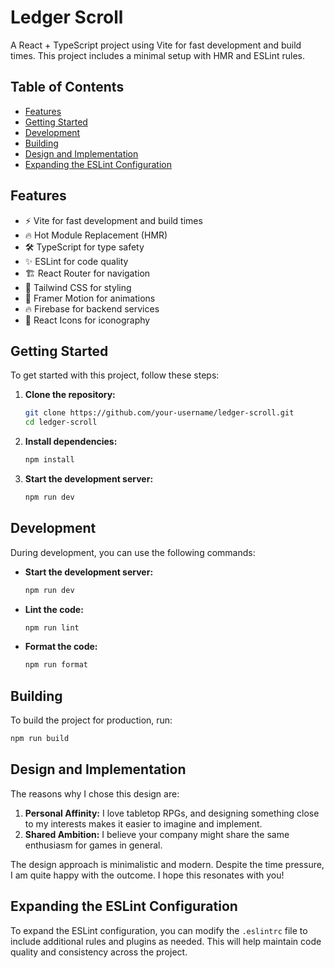 # Ledger Scroll

A React + TypeScript project using Vite for fast development and build times. This project includes a minimal setup with HMR and ESLint rules.

## Table of Contents

- [Features](#features)
- [Getting Started](#getting-started)
- [Development](#development)
- [Building](#building)
- [Design and Implementation](#design-and-implementation)
- [Expanding the ESLint Configuration](#expanding-the-eslint-configuration)

## Features

- ⚡️ Vite for fast development and build times
- 🔥 Hot Module Replacement (HMR)
- 🛠 TypeScript for type safety
- ✨ ESLint for code quality
- 🏗 React Router for navigation
- 🎨 Tailwind CSS for styling
- 🎥 Framer Motion for animations
- 🔥 Firebase for backend services
- 🎨 React Icons for iconography

## Getting Started

To get started with this project, follow these steps:

1. **Clone the repository:**

   ```sh
   git clone https://github.com/your-username/ledger-scroll.git
   cd ledger-scroll
   ```

2. **Install dependencies:**

   ```sh
   npm install
   ```

3. **Start the development server:**

   ```sh
   npm run dev
   ```

## Development

During development, you can use the following commands:

- **Start the development server:**

  ```sh
  npm run dev
  ```

- **Lint the code:**

  ```sh
  npm run lint
  ```

- **Format the code:**

  ```sh
  npm run format
  ```

## Building

To build the project for production, run:

```sh
npm run build
```

## Design and Implementation

The reasons why I chose this design are:

1. **Personal Affinity:** I love tabletop RPGs, and designing something close to my interests makes it easier to imagine and implement.
2. **Shared Ambition:** I believe your company might share the same enthusiasm for games in general.

The design approach is minimalistic and modern. Despite the time pressure, I am quite happy with the outcome. I hope this resonates with you!

## Expanding the ESLint Configuration

To expand the ESLint configuration, you can modify the `.eslintrc` file to include additional rules and plugins as needed. This will help maintain code quality and consistency across the project.
